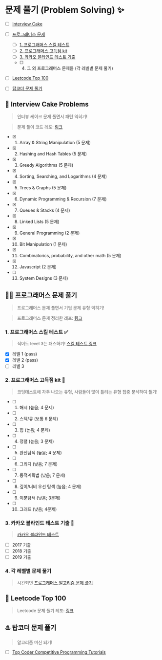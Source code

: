 # 문제 풀기 (Problem Solving) :sparkles:

- [ ] [Interview Cake](#cake-interview-cake-problems)

- [ ] [프로그래머스 문제](#woman_mechanic-프로그래머스-문제-풀기)
  - [ ] [1. 프로그래머스 스킬 테스트](#1-프로그래머스-스킬-테스트-white_check_mark)
  - [ ] [2. 프로그래머스 고득점 kit](#2-프로그래머스-고득점-kit-rocket)
  - [ ] [3. 카카오 블라인드 테스트 기출](#3-카카오-블라인드-테스트-기출-chocolate_bar)
  - [ ] 4. 그 외 프로그래머스 문제들 (각 레벨별 문제 풀기)

- [ ] [Leetcode Top 100](#beginner-leetcode-top-100)

- [ ] [탑코더 문제 풀기](#hotsprings-탑코더-문제-풀기)

## :cake: Interview Cake Problems 
> 인터뷰 케이크 문제 풀면서 패턴 익히기! 

> 문제 풀이 코드 레포: [링크](https://github.com/JiwoonKim/interview-cake)

  - [x] 1. Array & String Manipulation (5 문제)
  - [x] 2. Hashing and Hash Tables (5 문제)
  - [x] 3. Greedy Algorithms (5 문제)
  - [x] 4. Sorting, Searching, and Logarithms (4 문제)
  - [x] 5. Trees & Graphs (5 문제)
  - [x] 6. Dynamic Programming & Recursion (7 문제)
  - [x] 7. Queues & Stacks (4 문제)
  - [x] 8. Linked Lists (5 문제)
  - [x] 9. General Programming (2 문제)
  - [x] 10. Bit Manipulation (1 문제)
  - [x] 11. Combinatorics, probability, and other math (5 문제)
  - [x] 12. Javascript (2 문제)
  - [ ] 13. System Designs (3 문제)

## :woman_mechanic: 프로그래머스 문제 풀기
> 프로그래머스 문제 풀면서 기업 문제 유형 익히기!

> 프로그래머스 문제 정리한 레포: [링크](https://github.com/JiwoonKim/programmers_psets) 

### 1. 프로그래머스 스킬 테스트 :white_check_mark:
> 적어도 level 3는 패스하기! [스킬 테스트 링크](https://programmers.co.kr/skill_checks)

- [x] 레벨 1 (pass)
- [x] 레벨 2 (pass)
- [ ] 레벨 3

### 2. 프로그래머스 고득점 kit :rocket:
> 코딩테스트에 자주 나오는 유형, 사람들이 많이 틀리는 유형 집중 분석하여 풀기!

- [ ] 1. 해시 (높음; 4 문제)
- [ ] 2. 스택/큐 (보통 6 문제)
- [ ] 3. 힙 (높음; 4 문제)
- [ ] 4. 정렬 (높음; 3 문제)
- [ ] 5. 완전탐색 (높음; 4 문제)
- [ ] 6. 그리디 (낮음; 7 문제)
- [ ] 7. 동적계획법 (낮음; 7 문제)
- [ ] 8. 깊이/너비 우선 탐색 (높음; 4 문제)
- [ ] 9. 이분탐색 (낮음; 3문제)
- [ ] 10. 그래프 (낮음; 4문제)

### 3. 카카오 블라인드 테스트 기출 :chocolate_bar:
> [카카오 블라인드 테스트](https://programmers.co.kr/learn/challenges)

- [ ] 2017 기출
- [ ] 2018 기출
- [ ] 2019 기출

### 4. 각 레벨별 문제 풀기
> 시간되면 [프로그래머스 알고리즘 문제 풀기](https://programmers.co.kr/learn/challenges)

## :beginner: Leetcode Top 100
> Leetcode 문제 풀기 레포: [링크](https://github.com/JiwoonKim/leetcode)


## :hotsprings: 탑코더 문제 풀기 
> 알고리즘 머신 되기! 
- [ ] [Top Coder Competitive Programming Tutorials](https://www.topcoder.com/community/competitive-programming/tutorials/) 
